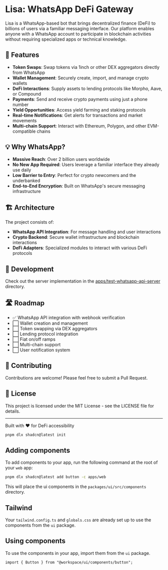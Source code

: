 # Lisa: WhatsApp DeFi Gateway

Lisa is a WhatsApp-based bot that brings decentralized finance (DeFi) to billions of users via a familiar messaging interface. Our platform enables anyone with a WhatsApp account to participate in blockchain activities without requiring specialized apps or technical knowledge.

## 🚀 Features

- **Token Swaps**: Swap tokens via 1inch or other DEX aggregators directly from WhatsApp
- **Wallet Management**: Securely create, import, and manage crypto wallets
- **DeFi Interactions**: Supply assets to lending protocols like Morpho, Aave, or Compound
- **Payments**: Send and receive crypto payments using just a phone number
- **Yield Opportunities**: Access yield farming and staking protocols
- **Real-time Notifications**: Get alerts for transactions and market movements
- **Multi-chain Support**: Interact with Ethereum, Polygon, and other EVM-compatible chains

## 💡 Why WhatsApp?

- **Massive Reach**: Over 2 billion users worldwide
- **No New App Required**: Users leverage a familiar interface they already use daily
- **Low Barrier to Entry**: Perfect for crypto newcomers and the underbanked
- **End-to-End Encryption**: Built on WhatsApp's secure messaging infrastructure

## 🏗️ Architecture

The project consists of:

- **WhatsApp API Integration**: For message handling and user interactions
- **Crypto Backend**: Secure wallet infrastructure and blockchain interactions
- **DeFi Adapters**: Specialized modules to interact with various DeFi protocols

## 🔧 Development

Check out the server implementation in the [apps/test-whatsapp-api-server](apps/test-whatsapp-api-server) directory.

## 🛣️ Roadmap

- ✅ WhatsApp API integration with webhook verification
- ⬜ Wallet creation and management
- ⬜ Token swapping via DEX aggregators
- ⬜ Lending protocol integration
- ⬜ Fiat on/off ramps
- ⬜ Multi-chain support
- ⬜ User notification system

## 🤝 Contributing

Contributions are welcome! Please feel free to submit a Pull Request.

## 📝 License

This project is licensed under the MIT License - see the LICENSE file for details.

---

Built with ❤️ for DeFi accessibility

```bash
pnpm dlx shadcn@latest init
```

## Adding components

To add components to your app, run the following command at the root of your `web` app:

```bash
pnpm dlx shadcn@latest add button -c apps/web
```

This will place the ui components in the `packages/ui/src/components` directory.

## Tailwind

Your `tailwind.config.ts` and `globals.css` are already set up to use the components from the `ui` package.

## Using components

To use the components in your app, import them from the `ui` package.

```tsx
import { Button } from "@workspace/ui/components/button";
```
